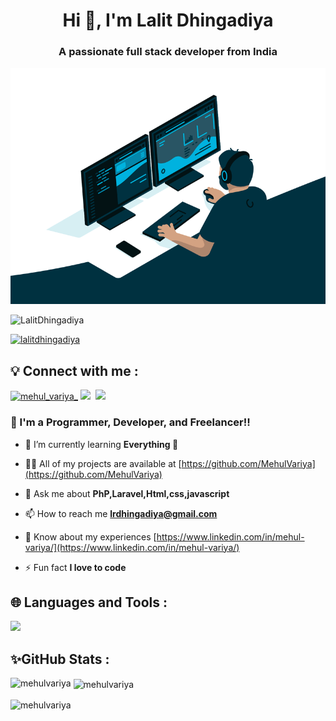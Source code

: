 <h1 align="center">Hi 👋, I'm Lalit Dhingadiya</h1>
<h3 align="center">A passionate full stack developer from India</h3>


![code](https://github.com/MehulVariya/Happy-Valentine-Day-Wishes/blob/main/image_code.gif)

<p align="left"> <img src="https://komarev.com/ghpvc/?username=mehulvariya&label=Profile%20views&color=0e75b6&style=flat" alt="LalitDhingadiya" /> </p>

<p align="left"> <a href="https://github.com/ryo-ma/github-profile-trophy"><img src="https://github-profile-trophy.vercel.app/?username=mehulvariya" alt="lalitdhingadiya" /></a>
</p>

## 💡 Connect with me :

<p align="left"> <a href="https://twitter.com/LDhingadiya" target="blank"><img src="https://img.shields.io/twitter/follow/mehul_variya_?logo=twitter&style=for-the-badge" alt="mehul_variya_" /></a> 
<a href="https://linkedin.com/in/mehul-variya"><img src="https://img.shields.io/badge/-Mehul%20Variya-0077B5?style=for-the-badge&logo=Linkedin&logoColor=white"/></a>&nbsp 
<a href="mailto:mehul639108@gmail.com">
    <img src="https://img.shields.io/badge/-Gmail-c14438?style=for-the-badge&logo=Gmail&logoColor=white&link=mailto:mehul639108@gmail.com" />
  </a>
</p>

<h3> 🧑 I'm a Programmer, Developer, and Freelancer!!</h3>

- 🌱 I’m currently learning **Everything 🤣**

- 👨‍💻 All of my projects are available at [https://github.com/MehulVariya](https://github.com/MehulVariya)

- 💬 Ask me about **PhP,Laravel,Html,css,javascript**

- 📫 How to reach me **lrdhingadiya@gmail.com**

- 📄 Know about my experiences [https://www.linkedin.com/in/mehul-variya/](https://www.linkedin.com/in/mehul-variya/)

- ⚡ Fun fact **I love to code**

<!--<h3 align="left">Connect with me:</h3>
<p align="left">


<a href="https://twitter.com/mehul_variya_" target="blank"><img align="center" src="https://raw.githubusercontent.com/rahuldkjain/github-profile-readme-generator/master/src/images/icons/Social/twitter.svg" alt="mehul_variya_" height="30" width="40" /></a>
<a href="https://linkedin.com/in/mehul-variya" target="blank"><img align="center" src="https://raw.githubusercontent.com/rahuldkjain/github-profile-readme-generator/master/src/images/icons/Social/linked-in-alt.svg" alt="mehul-variya" height="30" width="40" /></a>
<a href="https://stackoverflow.com/users/mehul-variya" target="blank"><img align="center" src="https://raw.githubusercontent.com/rahuldkjain/github-profile-readme-generator/master/src/images/icons/Social/stack-overflow.svg" alt="mehul-variya" height="30" width="40" /></a>
<a href="https://fb.com/mehul.r.variya" target="blank"><img align="center" src="https://raw.githubusercontent.com/rahuldkjain/github-profile-readme-generator/master/src/images/icons/Social/facebook.svg" alt="mehul.r.variya" height="30" width="40" /></a>
<a href="https://instagram.com/mehul_variya_" target="blank"><img align="center" src="https://raw.githubusercontent.com/rahuldkjain/github-profile-readme-generator/master/src/images/icons/Social/instagram.svg" alt="mehul_variya_" height="30" width="40" /></a>
<a href="https://www.hackerrank.com/mehul variya" target="blank"><img align="center" src="https://raw.githubusercontent.com/rahuldkjain/github-profile-readme-generator/master/src/images/icons/Social/hackerrank.svg" alt="mehul variya" height="30" width="40" /></a>
<a href="https://www.leetcode.com/mehulvariya" target="blank"><img align="center" src="https://raw.githubusercontent.com/rahuldkjain/github-profile-readme-generator/master/src/images/icons/Social/leet-code.svg" alt="mehulvariya" height="30" width="40" /></a>
</p>-->

## 🌐 Languages and Tools :
<p>
  <a >
    <img src="https://skillicons.dev/icons?i=laravel,js,php,nodejs,mongodb,mysql,sqlite,html,css,bootstrap,jquery,c,py,flask,dotnet" />
  </a>
</p>

## ✨GitHub Stats  : 

<p><img align="left" src="https://github-readme-stats.vercel.app/api/top-langs?username=mehulvariya&show_icons=true&locale=en&layout=compact" alt="mehulvariya" /></p>

<p>&nbsp;<img align="center" src="https://github-readme-stats.vercel.app/api?username=mehulvariya&show_icons=true&locale=en" alt="mehulvariya" /></p>

<p><img align="center" src="https://github-readme-streak-stats.herokuapp.com/?user=mehulvariya&" alt="mehulvariya" /></p>
